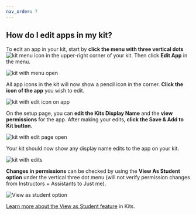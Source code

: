 ```yaml
---
nav_order: 7
---
```


## How do I edit apps in my kit?

To edit an app in your kit, start by **click the menu with three vertical dots** ![kit menu icon](images/image_18.png) in the upper-right corner of your kit.  Then click **Edit App** in the menu.

![kit with menu open](images/image_19.png)

All app icons in the kit will now show a pencil icon in the corner.  **Click the icon of the app** you wish to edit.

![kit with edit icon on app](images/image_20.png)

On the setup page, you can **edit the Kits Display Name** and the **view permissions** for the app.  After making your edits, **click the Save & Add to Kit button**.

![kit with edit page open](images/image_21.png)

Your kit should now show any display name edits to the app on your kit.

![kit with edits](images/image_22.png)

**Changes in permissions** can be checked by using the **View As Student option** under the vertical three dot menu (will not verify permission changes from Instructors + Assistants to Just me).

![View as student option](images/image_23.png)

[Learn more about the View as Student feature](/how-do-i-view-my-kit-with-the-student-role.md) in Kits.
